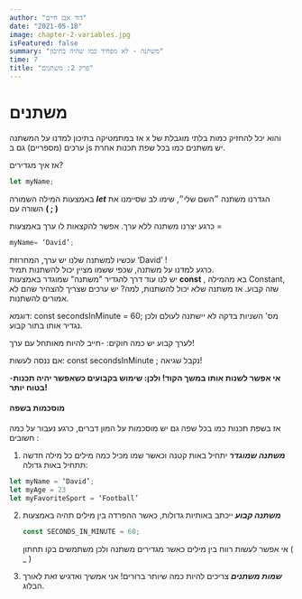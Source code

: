 ```yaml
---
author: "דוד אבן חיים"
date: "2021-05-18"
image: chapter-2-variables.jpg
isFeatured: false
summary: "משתנה - לא מפחיד כמו שהיה בתיכון"
time: 7
title: "פרק 2: משתנים"
---
```


# משתנים

אז במתמטיקה בתיכון למדנו על המשתנה x והוא יכל להחזיק כמות בלתי מוגבלת של ערכים (מספריים) גם ב js יש משתנים כמו בכל שפת תכנות אחרת.

אז איך מגדירים?

```js
let myName;
```

באמצעות המילה השמורה
**_let_**
הגדרנו משתנה ״השם שלי״, שימו לב שסיימנו את השורה עם
**( ; )**

כרגע יצרנו משתנה ללא ערך.
אפשר להקצאות לו ערך באמצעות =

```js
myName= ‘David’;
```

עכשיו למשתנה שלנו יש ערך, המחרוזת ‘David’ !  
כרגע למדנו על משתנה, שכפי ששמו מציין יכול להשתנות תמיד.  
יש לנו עוד דרך להגדיר "משתנה" שמוגדר באמצעות
**const**
, בא מהמילה Constant, שזה קבוע.
אז משתנה שלא יכול להשתנות, למה? יש ערכים שצריך להצהיר שהם לא אמורים להשתנות.

דוגמא:
const secondsInMinute = 60;
מס' השניות בדקה לא יישתנה לעולם ולכן נגדיר אותו בתור קבוע.

לערך קבוע יש כמה חוקים:
-חייב להיות מאותחל עם ערך!

אם ננסה לעשות:
const secondsInMinute ;
נקבל שגיאה!

-**אי אפשר לשנות אותו במשך הקוד! ולכן: שימוש בקבועים כשאפשר יהיה תכנות בטוח יותר!**

#### מוסכמות בשפה

אז בשפת תכנות כמו בכל שפה גם יש מוסכמות על המון דברים, כרגע נעבור על כמה חשובים :

1. **_משתנה שמוגדר_**
   יתחיל באות קטנה וכאשר שמו מכיל כמה מילים כל מילה חדשה תתחיל באות גדולה:

```js
let myName = ‘David’;
let myAge = 23
let myFavoriteSport = ‘Football’
```

2. **_משתנה קבוע_**
   ייכתב באותיות גדולות, כאשר ההפרדה בין מילים תהיה באמצעות

   ```js
   const SECONDS_IN_MINUTE = 60;
   ```

   אי אפשר לעשות רווח בין מילים כאשר מגדירים משתנה ולכן משתמשים בקו תחתון ( \_ )

3. **_שמות משתנים_**
   צריכים להיות כמה שיותר ברורים! אני אמשיך ואדגיש זאת לאורך הבלוג.
